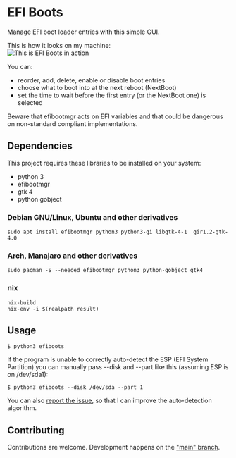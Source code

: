 # EFI Boots

Manage EFI boot loader entries with this simple GUI.

This is how it looks on my machine:  
![This is EFI Boots in action](screenshot.png)

You can:

- reorder, add, delete, enable or disable boot entries
- choose what to boot into at the next reboot (NextBoot)
- set the time to wait before the first entry (or the NextBoot one) is selected

Beware that efibootmgr acts on EFI variables and that could be dangerous on
non-standard compliant implementations.

## Dependencies

This project requires these libraries to be installed on your system:
- python 3
- efibootmgr
- gtk 4
- python gobject

### Debian GNU/Linux, Ubuntu and other derivatives

```
sudo apt install efibootmgr python3 python3-gi libgtk-4-1  gir1.2-gtk-4.0
```

### Arch, Manajaro and other derivatives

```
sudo pacman -S --needed efibootmgr python3 python-gobject gtk4
```

### nix

```
nix-build
nix-env -i $(realpath result)
```

## Usage

```
$ python3 efiboots
```

If the program is unable to correctly auto-detect the ESP (EFI System Partition)
you can manually pass --disk and --part like this (assuming ESP is on /dev/sda1):

```
$ python3 efiboots --disk /dev/sda --part 1
```

You can also [report the issue](https://github.com/Elinvention/efibootmgr-gui/issues/new),
so that I can improve the auto-detection algorithm.

## Contributing

Contributions are welcome. Development happens on the ["main" branch](https://github.com/Elinvention/efibootmgr-gui/tree/main).

